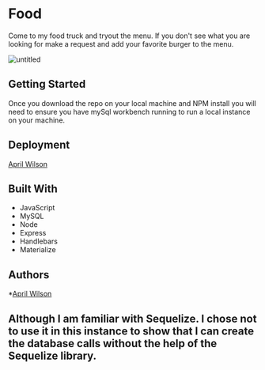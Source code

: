 # Food
Come to my food truck and tryout the menu. If you don't see what you are looking for make a request and add your favorite burger to the menu. 

![untitled](https://user-images.githubusercontent.com/30710000/41216434-9d8e6fba-6d11-11e8-86a3-4bee5a68695f.jpg)


## Getting Started
Once you download the repo on your local machine and NPM install you will need to ensure you have mySql workbench running to run a local instance on your machine.

## Deployment
[April Wilson](https://dashboard.heroku.com/apps/aw-food)

## Built With
* JavaScript
* MySQL
* Node
* Express
* Handlebars
* Materialize

## Authors
*[April Wilson](https://github.com/aprilmariewilson)

## Although I am familiar with Sequelize. I chose not to use it in this instance to show that I can create the database calls without the help of the Sequelize library.